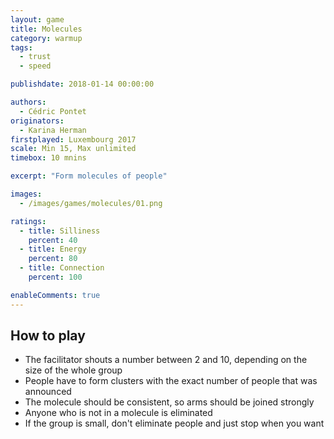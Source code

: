 ```yaml
---
layout: game
title: Molecules
category: warmup
tags:
  - trust
  - speed

publishdate: 2018-01-14 00:00:00

authors: 
  - Cédric Pontet
originators: 
  - Karina Herman
firstplayed: Luxembourg 2017
scale: Min 15, Max unlimited
timebox: 10 mnins

excerpt: "Form molecules of people"

images:
  - /images/games/molecules/01.png

ratings:
  - title: Silliness
    percent: 40
  - title: Energy
    percent: 80
  - title: Connection
    percent: 100

enableComments: true
---
```


## How to play

- The facilitator shouts a number between 2 and 10, depending on the size of the whole group
- People have to form clusters with the exact number of people that was announced
- The molecule should be consistent, so arms should be joined strongly
- Anyone who is not in a molecule is eliminated
- If the group is small, don't eliminate people and just stop when you want

